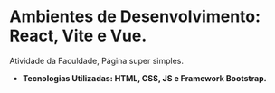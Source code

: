 # Ambientes de Desenvolvimento: React, Vite e Vue.
Atividade da Faculdade, Página super simples.
* **Tecnologias Utilizadas: HTML, CSS, JS e Framework Bootstrap.**
